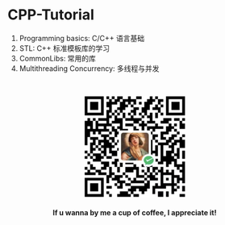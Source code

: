 # CPP-Tutorial



1. Programming basics: C/C++ 语言基础
2. STL: C++ 标准模板库的学习
3. CommonLibs: 常用的库
4. Multithreading Concurrency: 多线程与并发

&emsp;
<div align=center>
    <img src="./imgs/QRcode.png" width=200>
    <h4>If u wanna by me a cup of coffee, I appreciate it!</h>
</div>